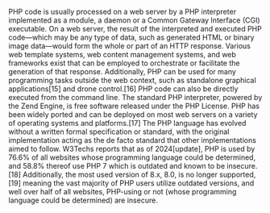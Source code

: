 PHP code is usually processed on a web server by a PHP interpreter implemented as a module, a daemon or a Common Gateway Interface (CGI) executable. On a web server, the result of the interpreted and executed PHP code—which may be any type of data, such as generated HTML or binary image data—would form the whole or part of an HTTP response. Various web template systems, web content management systems, and web frameworks exist that can be employed to orchestrate or facilitate the generation of that response. Additionally, PHP can be used for many programming tasks outside the web context, such as standalone graphical applications[15] and drone control.[16] PHP code can also be directly executed from the command line.
The standard PHP interpreter, powered by the Zend Engine, is free software released under the PHP License. PHP has been widely ported and can be deployed on most web servers on a variety of operating systems and platforms.[17]
The PHP language has evolved without a written formal specification or standard, with the original implementation acting as the de facto standard that other implementations aimed to follow. 
W3Techs reports that as of 2024[update], PHP is used by 76.6% of all websites whose programming language could be determined, and 58.8% thereof use PHP 7 which is outdated and known to be insecure.[18] Additionally, the most used version of 8.x, 8.0, is no longer supported,[19] meaning the vast majority of PHP users utilize outdated versions, and well over half of all websites, PHP-using or not (whose programming language could be determined) are insecure.
